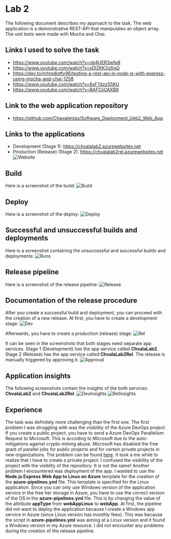 # Lab 2
The following document describes my approach to the task.
The web application is a demonstrative REST-API that manipulates an object array.
The unit tests were made with Mocha and Chai.

## Links I used to solve the task
* https://www.youtube.com/watch?v=ob4UER3wfp8
* https://www.youtube.com/watch?v=xDI2KK2gSgQ
* https://dev.to/mhmdlotfy96/testing-a-rest-api-in-node-js-with-express-using-mocha-and-chai-1258
* https://www.youtube.com/watch?v=8sFTdzz55KU
* https://www.youtube.com/watch?v=BAFCiiOAXB8

## Link to the web application repository
* https://github.com/Chavalentas/Software_Deployment_Ueb2_Web_App

## Links to the applications
* Development (Stage 1): https://chvalalab2.azurewebsites.net
* Production (Release) (Stage 2): https://chvalalab2rel.azurewebsites.net
![Website](Screenshots/release_website.png)

## Build

Here is a screenshot of the build:
![Build](Screenshots/build.png)

## Deploy

Here is a screenshot of the deploy:
![Deploy](Screenshots/deploy.png)

## Successful and unsuccessful builds and deployments

Here is a screenshot containing the unsuccessful and successful builds and deployments:
![Runs](Screenshots/runs.png)

## Release pipeline

Here is a screenshot of the release pipeline:
![Release](Screenshots/release.png)


## Documentation of the release procedure

After you create a successful build and deployment, you can proceed with the creation of a new release.
At first, you have to create a development stage:
![Dev](Screenshots/create_dev.png)

Afterwards, you have to create a production (release) stage:
![Rel](Screenshots/create_release.png)

It can be seen in the screenshots that both stages need separate app services.
Stage 1 (Development) has the app service called **ChvalaLab2**.
Stage 2 (Release) has the app service called **ChvalaLab2Rel**.
The release is manually triggered by approving it.
![Approval](Screenshots/release_approval.png)

## Application insights
The following screenshots contain the insights of the both services: **ChvalaLab2** and **ChvalaLab2Rel**.
![DevInsights](Screenshots/application_insights.png)
![RelInsights](Screenshots/application_insights_release.png)

## Experience 
The task was definitely more challenging than the first one.
The first problem I was struggling with was the visibility of the Azure DevOps project.
If you create a public project, you have to send a Azure DevOps Parallelism Request to Microsoft.
This is accoding to Microsoft due to the auto-mitigations against crypto-mining abuse.
Microsoft has disabled the free grant of parallel jobs for public projects and for certain private projects in new organizations.
The problem can be found [here](https://developercommunity.visualstudio.com/t/parallelism-request-for-running-a-pipeline/1684569).
It took a me while to realize that I have to create a private project.
I confused the visibility of the project with the visiblity of the repository.
It is not the same!
Another problem I encountered was deployment of the app.
I wanted to use the **Node.js Express Web App to Linux on Azure** template for the creation
of the **azure-pipelines.yml** file.
This template is specified for the Linux application.
Since you can only use Windows version of the application service in the free tier storage in Azure,
you have to use the correct version of the OS in the **azure-pipelines.yml** file.
This is by changing the value of the attribute **appType** from **webAppLinux** to **webApp**.
At first, the pipeline did not want to deploy the application because I create a Windows app service
in Azure (since Linux version has monthly fees).
This was because the script in **azure-pipelines.yml** was aiming at a Linux version and it found
a Windows version in my Azure resource.
I did not encounter any problems during the creation of the release pipeline.